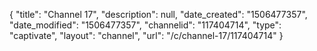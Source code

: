 {
    "title": "Channel 17",
    "description": null,
    "date_created": "1506477357",
    "date_modified": "1506477357",
    "channelid": "117404714",
    "type": "captivate",
    "layout": "channel",
    "url": "\/c\/channel-17\/117404714"
}